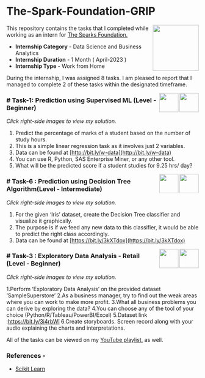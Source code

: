 ﻿# The-Spark-Foundation-GRIP
 <img align = right height = 120 width = 120 src = https://www.thesparksfoundationsingapore.org/images/logo_small.png>


This repository contains the tasks that I completed while working as an intern for [The Sparks Foundation.](https://www.thesparksfoundationsingapore.org/)
- **Internship Category** - Data Science and Business Analytics
- **Internship Duration** - 1 Month ( April-2023 )
- **Internship Type** - Work from Home

During the internship, I was assigned 8 tasks. I am pleased to report that I managed to complete 2 of these tasks within the designated timeframe.

[<img align = right height = 50 width = 50 src = https://cdn4.iconfinder.com/data/icons/social-media-and-logos-11/32/Logo_Youtube-512.png>](https://youtu.be/PnpmfitA2t0)
[<img align = right height = 50 width = 50 src = https://cdn4.iconfinder.com/data/icons/project-management-4-2/65/161-512.png>](https://github.com/sudheernp/The-Spark-Foundation-GRIP/blob/main/Task%201_Prediction%20using%20Supervised%20ML.ipynb)


### # Task-1: Prediction using Supervised ML (Level - Beginner)
_Click right-side images to view my solution._

1. Predict the percentage of marks of a student based on the number of study hours.
2. This is a simple linear regression task as it involves just 2 variables.
3. Data can be found at [http://bit.ly/w-data](http://bit.ly/w-data)
4. You can use R, Python, SAS Enterprise Miner, or any other tool.
5. What will be the predicted score if a student studies for 9.25 hrs/ day?

[<img align = right height = 50 width = 50 src = https://cdn4.iconfinder.com/data/icons/social-media-and-logos-11/32/Logo_Youtube-512.png>](https://youtu.be/kDDkkWi72XA)
[<img align = right height = 50 width = 50 src = https://cdn4.iconfinder.com/data/icons/project-management-4-2/65/161-512.png>](https://github.com/sudheernp/The-Spark-Foundation-GRIP/blob/main/Task%206_%20Prediction%20using%20Decision%20Tree%20Algorithm.ipynb)

### # Task-6 : Prediction using Decision Tree Algorithm(Level - Intermediate)
_Click right-side images to view my solution._

1. For the given ‘Iris’ dataset, create the Decision Tree classifier and visualize it graphically.
2. The purpose is if we feed any new data to this classifier, it would be able to predict the right class accordingly.
3. Data can be found at [https://bit.ly/3kXTdox](https://bit.ly/3kXTdox)

[<img align = right height = 50 width = 50 src = https://cdn4.iconfinder.com/data/icons/social-media-and-logos-11/32/Logo_Youtube-512.png>](https://youtu.be/kDDkkWi72XA)
[<img align = right height = 50 width = 50 src = https://cdn4.iconfinder.com/data/icons/project-management-4-2/65/161-512.png>](https://github.com/sudheernp/The-Spark-Foundation-GRIP/blob/main/Task%203_Retail%20SuperStore-EDA%20Analysis.pbix)

### # Task-3 : Exploratory Data Analysis - Retail (Level - Beginner)
_Click right-side images to view my solution._

1.Perform ‘Exploratory Data Analysis’ on the provided dataset ‘SampleSuperstore’
2.As a business manager, try to find out the weak areas where you can work to make more profit.
3.What all business problems you can derive by exploring the data?
4.You can choose any of the tool of your choice (Python/R/Tableau/PowerBI/Excel)
5.Dataset link :https://bit.ly/3i4rbWl
6.Create storyboards. Screen record along with your audio explaining the charts and interpretations.




All of the tasks can be viewed on my [YouTube playlist.](https://youtube.com/playlist?list=PLH_YRIN6qskX51sNAyn5StJhuvS-aORNU) as well.

 ### References -
 - [Scikit Learn](https://scikit-learn.org/stable/)
 

